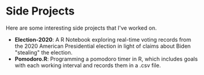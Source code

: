 # Side Projects
Here are some interesting side projects that I've worked on.

- **Election-2020**: A R Notebook exploring real-time voting records from the 2020 American Presidential election in light of claims about Biden "stealing" the election.
- **Pomodoro.R**: Programming a pomodoro timer in R, which includes goals with each working interval and records them in a .csv file.
